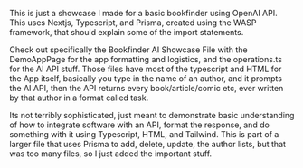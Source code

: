 This is just a showcase I made for a basic bookfinder using OpenAI API.
This uses Nextjs, Typescript, and Prisma, created using the WASP framework, that should explain some of the import statements.

Check out specifically the Bookfinder AI Showcase File with the DemoAppPage for the app formatting and logistics, and the operations.ts for the AI API stuff.
Those files have most of the typescript and HTML for the App itself, basically you type in the name of an author, and it prompts the AI API, then the API returns every book/article/comic etc, ever written by that author in a format called task.

Its not terribly sophisticated, just meant to demonstrate basic understanding of how to integrate software with an API, format the response, and do something with it using Typescript, HTML, and Tailwind.
This is part of a larger file that uses Prisma to add, delete, update, the author lists, but that was too many files, so I just added the important stuff.
